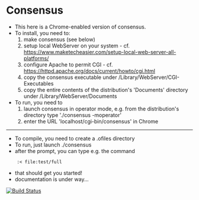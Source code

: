 # Consensus

* This here is a Chrome-enabled version of consensus.
* To install, you need to:
    1. make consensus (see below)
    2. setup local WebServer on your system - cf.  
       https://www.maketecheasier.com/setup-local-web-server-all-platforms/
    3. configure Apache to permit CGI - cf.  
       https://httpd.apache.org/docs/current/howto/cgi.html
    4. copy the consensus executable under /Library/WebServer/CGI-Executables
    5. copy the entire contents of the distribution's 'Documents' directory under /Library/WebServer/Documents
* To run, you need to
    1. launch consensus in operator mode, e.g. from the distribution's directory type './consensus -moperator'
    2. enter the URL 'localhost/cgi-bin/consensus' in Chrome

----

* To compile, you need to create a .ofiles directory
* To run, just launch ./consensus
* after the prompt, you can type e.g. the command
```
    :< file:test/full
```
* that should get you started!
* documentation is under way...


[![Build Status](https://travis-ci.org/Eyescale/Consensus.svg?branch=master)](https://travis-ci.org/Eyescale/Consensus)
